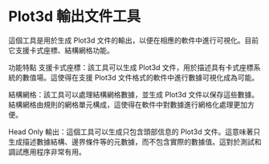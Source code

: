 <!-- README in Traditional Chinese (README 繁體中文) -->

# Plot3d 輸出文件工具
這個工具是用於生成 Plot3d 文件的輸出，以便在相應的軟件中進行可視化。目前它支援卡式座標、結構網格功能。

功能特點
支援卡式座標：該工具可以生成 Plot3d 文件，用於描述具有卡式座標系統的數值場。這使得在支援 Plot3d 文件格式的軟件中進行數據可視化成為可能。

結構網格：該工具可以處理結構網格數據，並生成 Plot3d 文件以保存這些數據。結構網格由規則的網格單元構成，這使得在軟件中對數據進行網格化處理更加方便。

Head Only 輸出：這個工具可以生成只包含頭部信息的 Plot3d 文件。這意味著只生成描述數據結構、邊界條件等的元數據，而不包含實際的數據值。這對於測試和調試應用程序非常有用。